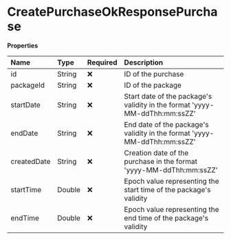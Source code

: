# CreatePurchaseOkResponsePurchase

**Properties**

| Name        | Type   | Required | Description                                                                |
| :---------- | :----- | :------- | :------------------------------------------------------------------------- |
| id          | String | ❌       | ID of the purchase                                                         |
| packageId   | String | ❌       | ID of the package                                                          |
| startDate   | String | ❌       | Start date of the package's validity in the format 'yyyy-MM-ddThh:mm:ssZZ' |
| endDate     | String | ❌       | End date of the package's validity in the format 'yyyy-MM-ddThh:mm:ssZZ'   |
| createdDate | String | ❌       | Creation date of the purchase in the format 'yyyy-MM-ddThh:mm:ssZZ'        |
| startTime   | Double | ❌       | Epoch value representing the start time of the package's validity          |
| endTime     | Double | ❌       | Epoch value representing the end time of the package's validity            |
